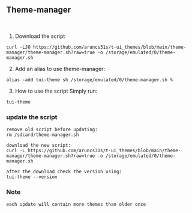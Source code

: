 ## Theme-manager
<br>

1) Download the script
```
curl -LJO https://github.com/aruncs31s/t-ui_themes/blob/main/theme-manager/theme-manager.sh?raw=true -o /storage/emulated/0/theme-manager.sh
```

2) Add an alias to use theme-manager:
```
alias -add tui-theme sh /storage/emulated/0/theme-manager.sh %
```


3) How to use the script
Simply run:
```
tui-theme
```


### update the script

```
remove old script before updating:
rm /sdcard/theme-manager.sh

download the new script:
curl -L https://github.com/aruncs31s/t-ui_themes/blob/main/theme-manager/theme-manager.sh?raw=true -o /storage/emulated/0/theme-manager.sh

after the download check the version using:
tui-theme --version

```
### Note 
```
each update will contain more themes than older once
